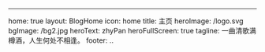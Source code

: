 ---
home: true
layout: BlogHome
icon: home
title: 主页
heroImage: /logo.svg
bgImage: /bg2.jpg
heroText: zhyPan
heroFullScreen: true
tagline: 一曲清歌满樽酒，人生何处不相逢。
footer: ..
